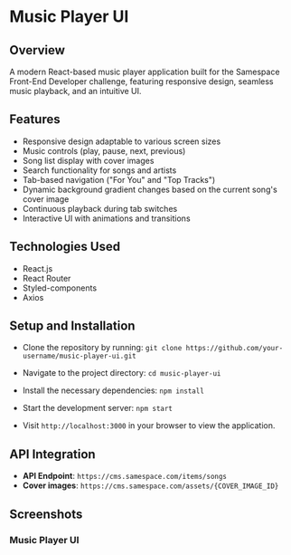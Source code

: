 # Music Player UI

## Overview
A modern React-based music player application built for the Samespace Front-End Developer challenge, featuring responsive design, seamless music playback, and an intuitive UI.

## Features
- Responsive design adaptable to various screen sizes
- Music controls (play, pause, next, previous)
- Song list display with cover images
- Search functionality for songs and artists
- Tab-based navigation ("For You" and "Top Tracks")
- Dynamic background gradient changes based on the current song's cover image
- Continuous playback during tab switches
- Interactive UI with animations and transitions

## Technologies Used
- React.js
- React Router
- Styled-components
- Axios

## Setup and Installation
- Clone the repository by running: `git clone https://github.com/your-username/music-player-ui.git`

- Navigate to the project directory: `cd music-player-ui`

- Install the necessary dependencies: `npm install`

- Start the development server: `npm start`

- Visit `http://localhost:3000` in your browser to view the application.

## API Integration
- **API Endpoint**: `https://cms.samespace.com/items/songs`
- **Cover images**: `https://cms.samespace.com/assets/{COVER_IMAGE_ID}`

## Screenshots

### Music Player UI

